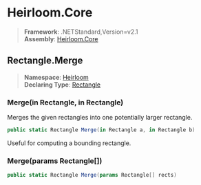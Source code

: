 # Heirloom.Core

> **Framework**: .NETStandard,Version=v2.1  
> **Assembly**: [Heirloom.Core][0]  

## Rectangle.Merge

> **Namespace**: [Heirloom][0]  
> **Declaring Type**: [Rectangle][1]  

### Merge(in Rectangle, in Rectangle)

Merges the given rectangles into one potentially larger rectangle.

```cs
public static Rectangle Merge(in Rectangle a, in Rectangle b)
```

Useful for computing a bounding rectangle.

### Merge(params Rectangle[])

```cs
public static Rectangle Merge(params Rectangle[] rects)
```

[0]: ../../../Heirloom.Core.md
[1]: ../Rectangle.md
